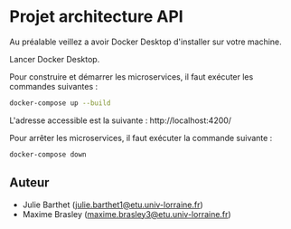 # Projet architecture API

Au préalable veillez a avoir Docker Desktop d'installer sur votre machine.

Lancer Docker Desktop.

Pour construire et démarrer les microservices, il faut exécuter les commandes suivantes :

```bash
docker-compose up --build
```

L'adresse accessible est la suivante : http://localhost:4200/

Pour arrêter les microservices, il faut exécuter la commande suivante :

```bash
docker-compose down
```

## Auteur

* Julie Barthet (julie.barthet1@etu.univ-lorraine.fr)
* Maxime Brasley (maxime.brasley3@etu.univ-lorraine.fr)
